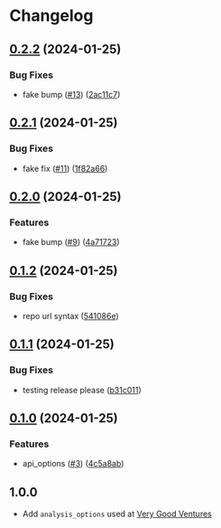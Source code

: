 # Changelog

## [0.2.2](https://github.com/bestow-code/core_analysis/compare/v0.2.1...v0.2.2) (2024-01-25)


### Bug Fixes

* fake bump ([#13](https://github.com/bestow-code/core_analysis/issues/13)) ([2ac11c7](https://github.com/bestow-code/core_analysis/commit/2ac11c7bdeac2fb87461cdedb768261b305afc41))

## [0.2.1](https://github.com/bestow-code/core_analysis/compare/v0.2.0...v0.2.1) (2024-01-25)


### Bug Fixes

* fake fix ([#11](https://github.com/bestow-code/core_analysis/issues/11)) ([1f82a66](https://github.com/bestow-code/core_analysis/commit/1f82a6633f09f31a780f576953c7cdb9f28d600a))

## [0.2.0](https://github.com/bestow-code/core_analysis/compare/v0.1.2...v0.2.0) (2024-01-25)


### Features

* fake bump ([#9](https://github.com/bestow-code/core_analysis/issues/9)) ([4a71723](https://github.com/bestow-code/core_analysis/commit/4a71723e400dc2dc24260ce6c71ccceac0fd4225))

## [0.1.2](https://github.com/bestow-code/core_analysis/compare/v0.1.1...v0.1.2) (2024-01-25)


### Bug Fixes

* repo url syntax ([541086e](https://github.com/bestow-code/core_analysis/commit/541086e3eaf76ce89f7018bb15f52bbe821daba2))

## [0.1.1](https://github.com/bestow-code/core_analysis/compare/v0.1.0...v0.1.1) (2024-01-25)


### Bug Fixes

* testing release please ([b31c011](https://github.com/bestow-code/core_analysis/commit/b31c01112b8b080e1d23fc70ea50634aeac93b8d))

## [0.1.0](https://github.com/bestow-code/core_analysis/compare/v0.0.0...v0.1.0) (2024-01-25)


### Features

* api_options ([#3](https://github.com/bestow-code/core_analysis/issues/3)) ([4c5a8ab](https://github.com/bestow-code/core_analysis/commit/4c5a8abad6e3b022b7944e0c0df7d50004bff492))

## 1.0.0

- Add `analysis_options` used at [Very Good Ventures](https://verygood.ventures)
